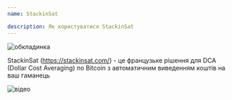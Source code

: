 ```yaml
---
name: StackinSat

description: Як користуватися StackinSat
---
```


![обкладинка](assets/cover.webp)

StackinSat (https://stackinsat.com/) - це французьке рішення для DCA (Dollar Cost Averaging) по Bitcoin з автоматичним виведенням коштів на ваш гаманець

![відео](https://www.youtube.com/watch?v=mpT3kJDfRVw)